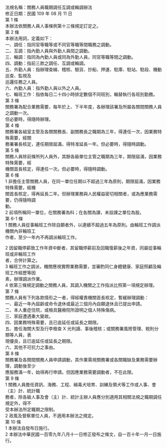 法規名稱：關務人員職期調任互調或輪調辦法  
修正日期：民國 109 年 08 月 11 日  
第 1 條  
本辦法依關務人員人事條例第十三條規定訂定之。  
第 2 條  
本辦法用詞，定義如下：  
一、調任：指同官等職等或不同官等職等間職務之調動。  
二、互調：指內勤人員與外勤人員間之調動。  
三、輪調：指同為內勤人員或同為外勤人員，同官等職等間之調動。  
四、調動：指前三款之調任、互調或輪調。  
五、外勤人員：指辦理查緝、稽核、驗貨、抄船、押運、駐庫、駐站、駐段、機動巡查、監視及  
巡邏任務之人員。  
六、內勤人員：指外勤人員以外之人員。  
七、輪班工作：指依每日二十四小時排定數個不同班別，輪替執行各班別勤務。  
第 3 條  
關務署為配合業務需要，每年於上、下半年度，各辦理該署及所屬各關間關務人員之調動一次。  
但必要時，得隨時辦理。  
第 4 條  
關務署各組室主管及各關關務長、副關務長之職期為三年，得連任一次，因業務特殊需要，經關  
務署署長核定，連任期限屆滿，得特准延長一年。但必要時，得隨時調動。  
第 5 條  
關務人員除前條所列人員外，其餘各級單位主管之職期為三年，期限屆滿，因業務特殊需要，經  
機關首長核定，得連任一次。但必要時，得隨時調動。  
第 6 條  
1 非擔任主管關務人員，在同一單位任期以不超過三年為原則，期限屆滿，因業務特殊需要，經機  
關首長核定，得再延長二年。但辦理業務與人民權益密切相關者，或為應業務需要，仍得隨時調  
動。  
2 前項所稱同一單位，在關務署為科；在各關為課，未設課之單位為股。  
第 6-1 條  
1 關務人員從事輪班工作除自願者外，以連續不超過五年為原則。由輪班工作調派機關內非輪班工  
作者，至少一年內不再調派輪班工作。  


2 因留職停薪致工作年資中斷者，其留職停薪前及回職復薪後之年資，同屬從事輪班或非輪班工作  
者，合併計算之。  
3 輪班工作之調派，機關應視實際業務需要，並審酌同仁身體健康、家庭照顧及輪班工作經歷等因  
素，辦理調派作業。  
4 依第三條規定調動之關務人員，其調入機關之工作指派比照第一項規定辦理。  
第 7 條  
關務人員有下列各款情形之一者，得經權責機關首長核定，暫緩辦理調動：  
一、最近一年內屆齡或命令退休或最近三個月內自願退休且已提出申請。  
二、本人重症住院，或檢具醫療院所證明之個人特殊傷病。  
三、家庭遭遇重大變故。  
四、因業務特殊需要，且已逾延任或延長之期限。  
五、擔任海關大型及行李檢查 X 光判讀、事後稽核；或關務署風險管理、稅則分類等人員，表  
現優良，且已逾延任或延長之期限。  
六、其他不可抗力之事由。  
第 8 條  
關務署及各關間關務人員申請調動，其作業需視關務署或各關職缺及業務需要辦理，調動後至少  
應服務滿一年，始得再行申請。但因應業務需要調動者，不在此限。  
第 9 條  
1 關務人員擔任資訊、海務、工程、緝毒犬培育、訓練及領犬等工作或人事、會（主）計、統計職  
務者，除各級人事及會（主）計、統計主辦人員應分別適用其相關法規之職期調任規定外，得不  
受本辦法所定職期之限制。  
2 政風及督察單位人員，不適用本辦法之規定。  
第 10 條  
1 本辦法自發布日施行。  
2 本辦法中華民國一百零九年八月十一日修正發布之條文，自一百十年一月一日施行。  


